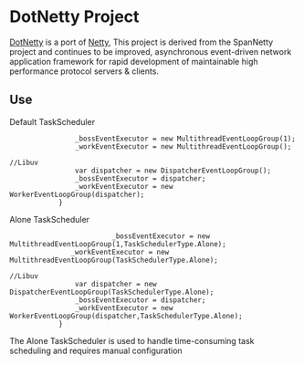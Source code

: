 # DotNetty Project
[DotNetty](https://github.com/Azure/DotNetty) is a port of [Netty](https://github.com/netty/netty), This project is derived from the SpanNetty project and continues to be improved, asynchronous event-driven network application framework for rapid development of maintainable high performance protocol servers & clients.
## Use
Default TaskScheduler
``` 
                _bossEventExecutor = new MultithreadEventLoopGroup(1);
                _workEventExecutor = new MultithreadEventLoopGroup();

//Libuv
                var dispatcher = new DispatcherEventLoopGroup();
                _bossEventExecutor = dispatcher;
                _workEventExecutor = new WorkerEventLoopGroup(dispatcher);
            } 
```

Alone TaskScheduler
``` 
                         _bossEventExecutor = new MultithreadEventLoopGroup(1,TaskSchedulerType.Alone);
               _workEventExecutor = new MultithreadEventLoopGroup(TaskSchedulerType.Alone);

//Libuv
                var dispatcher = new DispatcherEventLoopGroup(TaskSchedulerType.Alone);
                _bossEventExecutor = dispatcher;
                _workEventExecutor = new WorkerEventLoopGroup(dispatcher,TaskSchedulerType.Alone);
            } 
```

The Alone TaskScheduler is used to handle time-consuming task scheduling and requires manual configuration 
